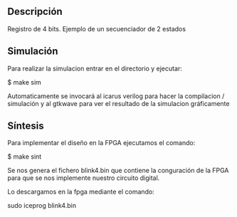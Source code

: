 ## Descripción
Registro de 4 bits. Ejemplo de un secuenciador de 2 estados

## Simulación

Para realizar la simulacion entrar en el directorio y ejecutar:

$ make sim

Automaticamente se invocará al icarus verilog para hacer la compilacion / simulación y al gtkwave para ver el resultado de la simulacion gráficamente

## Síntesis

Para implementar el diseño en la FPGA ejecutamos el comando:

$ make sint

Se nos genera el fichero blink4.bin que contiene la conguración de la FPGA para que se nos implemente nuestro circuito digital.

Lo descargamos en la fpga mediante el comando:

sudo iceprog blink4.bin





